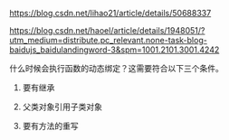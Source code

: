 https://blog.csdn.net/lihao21/article/details/50688337

https://blog.csdn.net/haoel/article/details/1948051/?utm_medium=distribute.pc_relevant.none-task-blog-baidujs_baidulandingword-3&spm=1001.2101.3001.4242



什么时候会执行函数的动态绑定？这需要符合以下三个条件。

1. 要有继承

2. 父类对象引用子类对象

3. 要有方法的重写